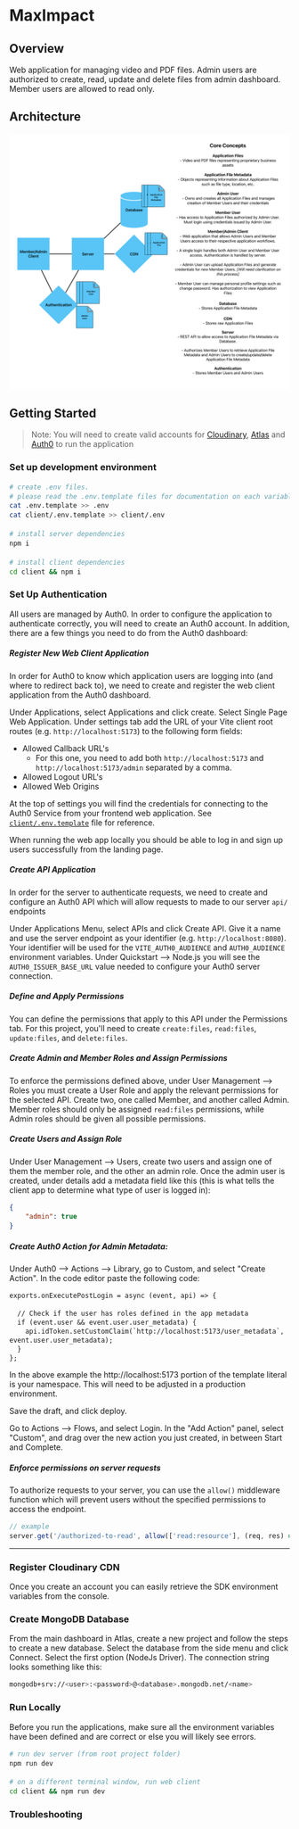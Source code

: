 # MaxImpact


## Overview
Web application for managing video and PDF files. Admin users are authorized to create, read, update and delete files from admin dashboard. Member users are allowed to read only.

## Architecture
![Architecture Diagram](./docs/MaxImpact%20Project%20Architecture-1.png)

## Getting Started

> Note: You will need to create valid accounts for [Cloudinary](https://cloudinary.com/), [Atlas](https://www.mongodb.com/) and [Auth0](https://auth0.com/) to run the application

### Set up development environment
```bash
# create .env files.
# please read the .env.template files for documentation on each variable value
cat .env.template >> .env
cat client/.env.template >> client/.env

# install server dependencies
npm i

# install client dependencies
cd client && npm i
```

### Set Up Authentication
All users are managed by Auth0. In order to configure the application to authenticate correctly, you will need to create an Auth0 account. In addition, there are a few things you need to do from the Auth0 dashboard:

##### Register New Web Client Application
In order for Auth0 to know which application users are logging into (and where to redirect back to), we need to create and register the web client application from the Auth0 dashboard.

Under Applications, select Applications and click create. Select Single Page Web Application. Under settings tab add the URL of your Vite client root routes (e.g. `http://localhost:5173`) to the following form fields: 
- Allowed Callback URL's
    - For this one, you need to add both `http://localhost:5173` and `http://localhost:5173/admin` separated by a comma.
- Allowed Logout URL's
- Allowed Web Origins

At the top of settings you will find the credentials for connecting to the Auth0 Service from your frontend web application. See [`client/.env.template`](client/.env.template) file for reference.

When running the web app locally you should be able to log in and sign up users successfully from the landing page.

##### Create API Application
In order for the server to authenticate requests, we need to create and configure an Auth0 API which will allow requests to made to our server `api/` endpoints

Under Applications Menu, select APIs and click Create API. Give it a name and use the server endpoint as your identifier (e.g. `http://localhost:8080`). Your identifier will be used for the `VITE_AUTH0_AUDIENCE` and `AUTH0_AUDIENCE` environment variables. Under Quickstart --> Node.js you will see the `AUTH0_ISSUER_BASE_URL` value needed to configure your Auth0 server connection.


##### Define and Apply Permissions
You can define the permissions that apply to this API under the Permissions tab. For this project, you'll need to create `create:files`, `read:files`, `update:files`, and `delete:files`.

##### Create Admin and Member Roles and Assign Permissions
To enforce the permissions defined above, under User Management --> Roles you must create a User Role and apply the relevant permissions for the selected API. Create two, one called Member, and another called Admin. Member roles should only be assigned `read:files` permissions, while Admin roles should be given all possible permissions.

##### Create Users and Assign Role
Under User Management --> Users, create two users and assign one of them the member role, and the other an admin role. Once the admin user is created, under details add a metadata field like this (this is what tells the client app to determine what type of user is logged in):
```json
{
    "admin": true
}
```
##### Create Auth0 Action for Admin Metadata:
Under Auth0 --> Actions --> Library, go to Custom, and select "Create Action".  In the code editor paste the following code:

```
exports.onExecutePostLogin = async (event, api) => {

  // Check if the user has roles defined in the app metadata
  if (event.user && event.user.user_metadata) {
    api.idToken.setCustomClaim(`http://localhost:5173/user_metadata`, event.user.user_metadata);
  }
};
```
In the above example the http://localhost:5173 portion of the template literal is your namespace.  This will need to be adjusted in a production environment.

Save the draft, and click deploy.

Go to Actions --> Flows, and select Login.  In the "Add Action" panel, select "Custom", and drag over the new action you just created, in between Start and Complete.

##### Enforce permissions on server requests
To authorize requests to your server, you can use the `allow()` middleware function which will prevent users without the specified permissions to access the endpoint.
```js
// example
server.get('/authorized-to-read', allow(['read:resource'], (req, res) => {res.status(200).send('resources sent!')}) )
``` 

---

### Register Cloudinary CDN

Once you create an account you can easily retrieve the SDK environment variables from the console.

### Create MongoDB Database
From the main dashboard in Atlas, create a new project and follow the steps to create a new database. Select the database from the side menu and click Connect. Select the first option (NodeJs Driver). The connection string looks something like this:
```bash
mongodb+srv://<user>:<password>@<database>.mongodb.net/<name>
```

### Run Locally
Before you run the applications, make sure all the environment variables have been defined and are correct or else you will likely see errors.

```bash
# run dev server (from root project folder)
npm run dev

# on a different terminal window, run web client
cd client && npm run dev
```

### Troubleshooting
